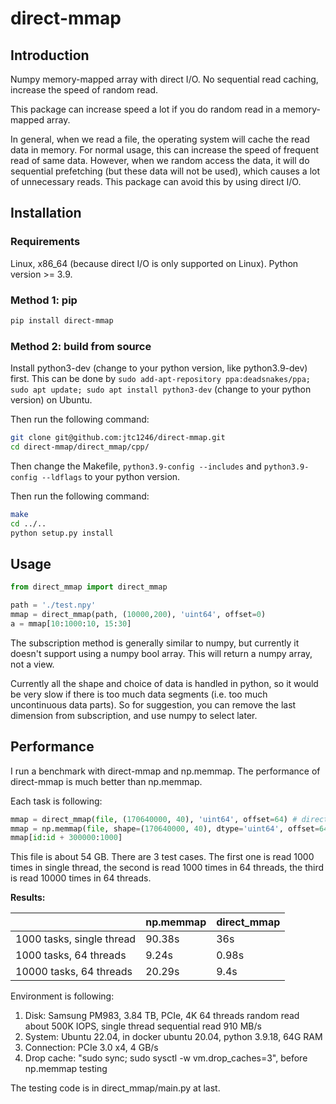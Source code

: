 # direct-mmap

## Introduction

Numpy memory-mapped array with direct I/O. No sequential read caching, increase the speed of random read. 

This package can increase speed a lot if you do random read in a memory-mapped array.

In general, when we read a file, the operating system will cache the read data in memory. For normal usage, this can increase the speed of frequent read of same data. However, when we random access the data, it will do sequential prefetching (but these data will not be used), which causes a lot of unnecessary reads. This package can avoid this by using direct I/O.

## Installation

### Requirements

Linux, x86_64 (because direct I/O is only supported on Linux). Python version >= 3.9.

### Method 1: pip

```bash
pip install direct-mmap
```

### Method 2: build from source

Install python3-dev (change to your python version, like python3.9-dev) first. This can be done by `sudo add-apt-repository ppa:deadsnakes/ppa; sudo apt update; sudo apt install python3-dev` (change to your python version) on Ubuntu.

Then run the following command:

```bash
git clone git@github.com:jtc1246/direct-mmap.git
cd direct-mmap/direct_mmap/cpp/
```
Then change the Makefile, `python3.9-config --includes` and `python3.9-config --ldflags` to your python version.

Then run the following command:

```bash
make
cd ../..
python setup.py install
```

## Usage

```python
from direct_mmap import direct_mmap

path = './test.npy'
mmap = direct_mmap(path, (10000,200), 'uint64', offset=0)
a = mmap[10:1000:10, 15:30]
```

The subscription method is generally similar to numpy, but currently it doesn't support using a numpy bool array. This will return a numpy array, not a view.

Currently all the shape and choice of data is handled in python, so it would be very slow if there is too much data segments (i.e. too much uncontinuous data parts). So for suggestion, you can remove the last dimension from subscription, and use numpy to select later.

## Performance

I run a benchmark with direct-mmap and np.memmap. The performance of direct-mmap is much better than np.memmap.

Each task is following:

```python
mmap = direct_mmap(file, (170640000, 40), 'uint64', offset=64) # direct_mmap
mmap = np.memmap(file, shape=(170640000, 40), dtype='uint64', offset=64) # np.memmap
mmap[id:id + 300000:1000]
```
This file is about 54 GB. There are 3 test cases. The first one is read 1000 times in single thread, the second is read 1000 times in 64 threads, the third is read 10000 times in 64 threads.

**Results:**

|                               |  np.memmap  |  direct_mmap  |
| --- | --- | --- |
|   1000 tasks, single thread   |    90.38s   |      36s      |
|     1000 tasks, 64 threads    |    9.24s    |     0.98s     |
|    10000 tasks, 64 threads    |    20.29s   |      9.4s     |

Environment is following:

1. Disk: Samsung PM983, 3.84 TB, PCIe, 4K 64 threads random read about 500K IOPS, single thread sequential read 910 MB/s
2. System: Ubuntu 22.04, in docker ubuntu 20.04, python 3.9.18, 64G RAM
3. Connection: PCIe 3.0 x4, 4 GB/s
4. Drop cache: "sudo sync; sudo sysctl -w vm.drop_caches=3", before np.memmap testing

The testing code is in direct_mmap/main.py at last.
